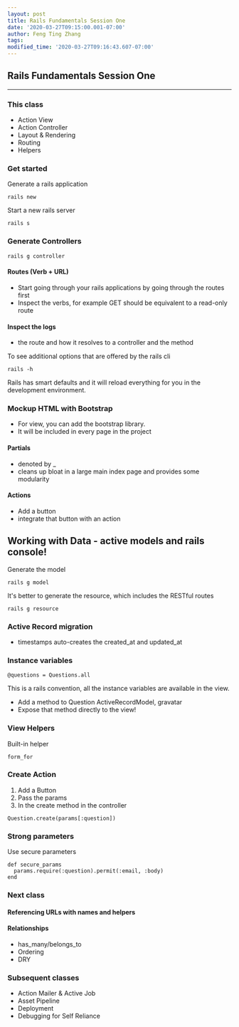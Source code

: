 ```yaml
---
layout: post
title: Rails Fundamentals Session One
date: '2020-03-27T09:15:00.001-07:00'
author: Feng Ting Zhang
tags:
modified_time: '2020-03-27T09:16:43.607-07:00'
---
```


## Rails Fundamentals Session One

----------

### This class
- Action View
- Action Controller
- Layout & Rendering
- Routing
- Helpers

### Get started
Generate a rails application
```
rails new
```

Start a new rails server
```
rails s
```
### Generate Controllers
```
rails g controller
```

#### Routes (Verb + URL)
- Start going through your rails applications by going through the routes first
- Inspect the verbs, for example GET should be equivalent to a read-only route

#### Inspect the logs
- the route and how it resolves to a controller and the method

To see additional options that are offered by the rails cli
```
rails -h
```

Rails has smart defaults and it will reload everything for you in the development environment.

### Mockup HTML with Bootstrap

* For view, you can add the bootstrap library.
* It will be included in every page in the project

#### Partials
* denoted by _
* cleans up bloat in a large main index page and provides some modularity

#### Actions
- Add a button
- integrate that button with an action 


## Working with Data - active models and rails console!
Generate the model 
```
rails g model
```

It's better to generate the resource, which includes the RESTful routes
```
rails g resource
```

### Active Record migration
- timestamps auto-creates the created_at and updated_at


### Instance variables
```
@questions = Questions.all
```

This is a rails convention, all the instance variables are available in the view.

- Add a method to Question ActiveRecordModel, gravatar
- Expose that method directly to the view!


### View Helpers
Built-in helper
```
form_for
```

### Create Action
1. Add a Button 
2. Pass the params
3. In the create method in the controller
```
Question.create(params[:question])
```

### Strong parameters
Use secure parameters
```
def secure_params
  params.require(:question).permit(:email, :body)
end
``` 


### Next class
#### Referencing URLs with names and helpers
#### Relationships
* has_many/belongs_to
* Ordering
* DRY

### Subsequent classes
- Action Mailer & Active Job
- Asset Pipeline
- Deployment
- Debugging for Self Reliance

